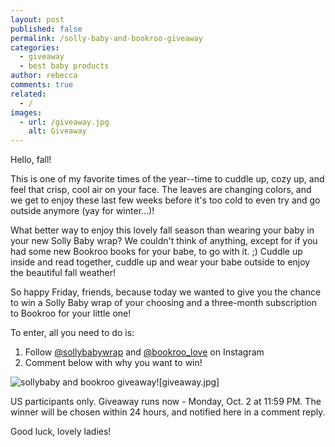 ```yaml
---
layout: post
published: false
permalink: /solly-baby-and-bookroo-giveaway
categories:
  - giveaway
  - best baby products
author: rebecca
comments: true
related:
  - /
images:
  - url: /giveaway.jpg
    alt: Giveaway
---
```

Hello, fall! 

This is one of my favorite times of the year--time to cuddle up, cozy up, and feel that crisp, cool air on your face. The leaves are changing colors, and we get to enjoy these last few weeks before it's too cold to even try and go outside anymore (yay for winter...)! 

What better way to enjoy this lovely fall season than wearing your baby in your new Solly Baby wrap? We couldn't think of anything, except for if you had some new Bookroo books for your babe, to go with it. ;) Cuddle up inside and read together, cuddle up and wear your babe outside to enjoy the beautiful fall weather! 

So happy Friday, friends, because today we wanted to give you the chance to win a Solly Baby wrap of your choosing and a three-month subscription to Bookroo for your little one! 

To enter, all you need to do is: 
1. Follow [@sollybabywrap](https://www.instagram.com/sollybabywrap/ "Solly Baby Wrap") and [@bookroo_love](https://www.instagram.com/bookroo_love/ "Bookroo") on Instagram
2. Comment below with why you want to win!

![sollybaby and bookroo giveaway]({{site.baseurl}}/assets/img/posts/giveaway.jpg)![giveaway.jpg]

US participants only. Giveaway runs now - Monday, Oct. 2 at 11:59 PM. The winner will be chosen within 24 hours, and notified here in a comment reply. 

Good luck, lovely ladies! 